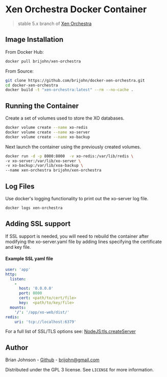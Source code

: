 # Xen Orchestra Docker Container
> stable 5.x branch of [Xen Orchestra](http://xen-orchestra.com/)

## Image Installation

From Docker Hub:

```sh
docker pull brijohn/xen-orchestra
```
From Source:

```sh
git clone https://github.com/brijohn/docker-xen-orchestra.git
cd docker-xen-orchestra
docker build -t "xen-orchestra:latest" --rm --no-cache .
```


## Running the Container

Create a set of volumes used to store the XO databases.

```sh
docker volume create --name xo-redis
docker volume create --name xo-server
docker volume create --name xo-backup
```

Next launch the container using the previously created volumes.

```sh
docker run -d -p 8000:8000  -v xo-redis:/var/lib/redis \
-v xo-server:/var/lib/xo-server \
-v xo-backup:/var/lib/xoa-backup \
--name xen-orchestra brijohn/xen-orchestra
```

## Log Files

Use docker's logging functionality to print out the xo-server log file.

```sh
docker logs xen-orchestra
```

## Adding SSL support

If SSL support is needed, you will need to rebuild the container after modifying the xo-server.yaml
file by adding lines specifying the certificate and key file.

#### Example SSL yaml file
```yaml
user: 'app'
http:
  listen:
    -
      host: '0.0.0.0'
      port: 8000
      cert: <path/to/cert/file>
      key:  <path/to/key/file>
  mounts:
    '/': '/app/xo-web/dist/'
redis:
    uri: 'tcp://localhost:6379'
```
For a full list of SSL/TLS options see: [NodeJS:tls.createServer](https://nodejs.org/docs/latest/api/tls.html#tls_tls_createserver_options_secureconnectionlistener)


## Author

Brian Johnson - [Github](https://github.com/brijohn/) - brijohn@gmail.com

Distributed under the GPL 3 license. See ``LICENSE`` for more information.
